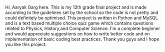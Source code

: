 Hi, Aaryak Garg here. This is my 12th grade final project and is made according to the guidelines set by the school so the code is not pretty and could definitely be optimised.
This project is written in Python and MySQL and is a text based multiple choice quiz game which contains questions related to Physics, History,and Computer Science.
I'm a complete beginner and would appreciate suggestions on how to write better code and on implementation of basic coding best practices.
Thank you guys and I hope you like this project.
